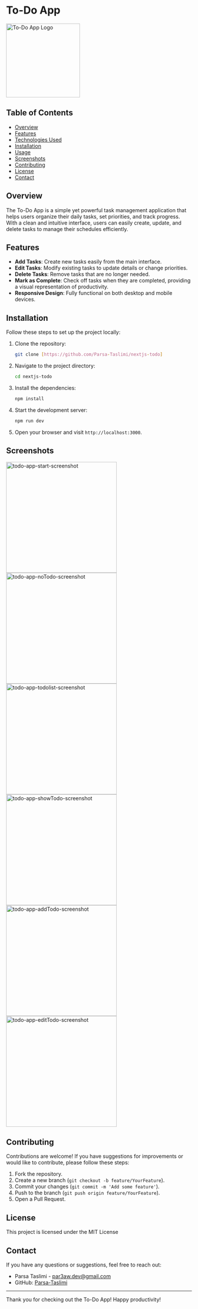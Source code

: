 # To-Do App  

<img src="/public/svg/reshot-icon-to-do-list-and-calendar.svg" alt="To-Do App Logo" width="200" height="200" /> 

## Table of Contents  

- [Overview](#overview)  
- [Features](#features)  
- [Technologies Used](#technologies-used)  
- [Installation](#installation)  
- [Usage](#usage)  
- [Screenshots](#screenshots)  
- [Contributing](#contributing)  
- [License](#license)  
- [Contact](#contact)  

## Overview  

The To-Do App is a simple yet powerful task management application that helps users organize their daily tasks, set priorities, and track progress. With a clean and intuitive interface, users can easily create, update, and delete tasks to manage their schedules efficiently.  

## Features  

- **Add Tasks**: Create new tasks easily from the main interface.  
- **Edit Tasks**: Modify existing tasks to update details or change priorities.  
- **Delete Tasks**: Remove tasks that are no longer needed.  
- **Mark as Complete**: Check off tasks when they are completed, providing a visual representation of productivity. 
- **Responsive Design**: Fully functional on both desktop and mobile devices.  

## Installation  

Follow these steps to set up the project locally:  

1. Clone the repository:  
    ```bash  
    git clone [https://github.com/Parsa-Taslimi/nextjs-todo]  
    ```  

2. Navigate to the project directory:  
    ```bash  
    cd nextjs-todo  
    ```  

3. Install the dependencies:  
    ```bash  
    npm install  
    ```  

4. Start the development server:  
    ```bash  
    npm run dev  
    ```  

5. Open your browser and visit `http://localhost:3000`.  

## Screenshots  

<img src="/public/images/screenshots/todo-app-start.png" alt="todo-app-start-screenshot" width="300" />
<img src="/public/images/screenshots/todo-app-noTodo.png" alt="todo-app-noTodo-screenshot" width="300" />
<img src="/public/images/screenshots/todo-app-todolist.png" alt="todo-app-todolist-screenshot" width="300" />
<img src="/public/images/screenshots/todo-app-showTodo.png" alt="todo-app-showTodo-screenshot" width="300" />
<img src="/public/images/screenshots/todo-app-addTodo.png" alt="todo-app-addTodo-screenshot" width="300" />
<img src="/public/images/screenshots/todo-app-editTodo.png" alt="todo-app-editTodo-screenshot" width="300" />

## Contributing  

Contributions are welcome! If you have suggestions for improvements or would like to contribute, please follow these steps:  

1. Fork the repository.  
2. Create a new branch (`git checkout -b feature/YourFeature`).  
3. Commit your changes (`git commit -m 'Add some feature'`).  
4. Push to the branch (`git push origin feature/YourFeature`).  
5. Open a Pull Request.  

## License  

This project is licensed under the MIT License   

## Contact  

If you have any questions or suggestions, feel free to reach out:  

- Parsa Taslimi - [par3aw.dev@gmail.com](mailto:par3aw.dev@gmail.com)  
- GitHub: [Parsa-Taslimi](https://github.com/Parsa-Taslimi)  

---  

Thank you for checking out the To-Do App! Happy productivity!

